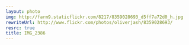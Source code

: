 ```yaml
---
layout: photo
img: http://farm9.staticflickr.com/8217/8359028693_d5ff7a72d0_h.jpg
rewriteUrl: http://www.flickr.com/photos/oliverjash/8359028693/
resrc: true
title: IMG_2386
---
```

